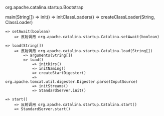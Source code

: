 org.apache.catalina.startup.Bootstrap

main(String[])
	=> init()
		=> initClassLoaders()
			=> createClassLoader(String, ClassLoader)

	=> setAwait(boolean)
		=> 反射调用 org.apache.catalina.startup.Catalina.setAwait(boolean)

	=> load(String[])
		=> 反射调用 org.apache.catalina.startup.Catalina.load(String[])
			=> arguments(String[])
			=> load()
				=> initDirs()
				=> initNaming()
				=> createStartDigester()
				=> org.apache.tomcat.util.digester.Digester.parse(InputSource)
				=> initStreams()
				=> StandardServer.init()

	=> start()
		=> 反射调用 org.apache.catalina.startup.Catalina.start()
		=> StandardServer.start()

